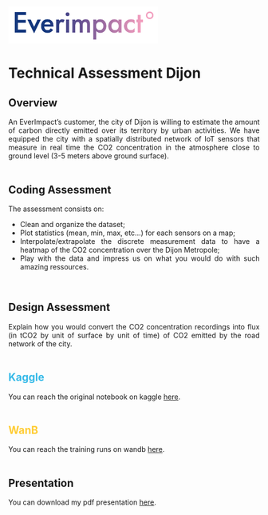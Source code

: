 <img src="assets/everimpact.png" alt="everimpact-logo" width="300"/>


# Technical Assessment Dijon

## Overview

<div align="justify">
An EverImpact’s customer, the city of Dijon is willing to estimate the amount of carbon directly emitted over its territory by urban activities. We have equipped the city with a spatially distributed network of IoT sensors that measure in real time the CO2 concentration in the atmosphere close to ground level (3-5 meters above ground surface).
 </div>
</br>

## Coding Assessment

<div align="justify">
The assessment consists on:
<ul>
<li>Clean and organize the dataset;</li>
<li>Plot statistics (mean, min, max, etc...) for each sensors on a map;</li>
<li>Interpolate/extrapolate the discrete measurement data to have a heatmap of the CO2 concentration over the Dijon Metropole;</li>
<li>Play with the data and impress us on what you would do with such amazing ressources.</li>
</ul>
</div>
</br>

## Design Assessment

<div align="justify">
Explain how you would convert the CO2 concentration recordings into flux (in tCO2 by unit of surface by unit of time) of CO2 emitted by the road network of the city.
</div>
</br>

## <div style="color: #37bae8">Kaggle</div>

<div align="justify">
You can reach the original notebook on kaggle <a href="https://www.kaggle.com/code/baptisteurgell/everimpact" target="_blank">here</a>.

<!-- You can reach data on kaggle <a href="">here</a> (not yet available). -->
</div>
</br>

## <div style="color: #ffcc33">WanB</div>

<div align="justify">
You can reach the training runs on wandb <a href="https://wandb.ai/urgellbapt/everimpact" target="_blank">here</a>.
</div>
</br>

## <div>Presentation</div>

<div align="justify">
You can download my pdf presentation <a href="https://github.com/BaptisteUrgell/everimpact-dijon/blob/main/files/CO2%20concentration%20into%20flux.pdf" target="_blank">here</a>.
</div>